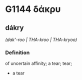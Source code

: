 # G1144 δάκρυ

## dákry

_(dak'-roo | THA-kroo | THA-kryoo)_

### Definition

of uncertain affinity; a tear; tear; 

- a tear
